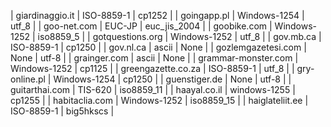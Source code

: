 | giardinaggio.it | ISO-8859-1 | cp1252 |
| goingapp.pl | Windows-1254 | utf_8 |
| goo-net.com | EUC-JP | euc_jis_2004 |
| goobike.com | Windows-1252 | iso8859_5 |
| gotquestions.org | Windows-1252 | utf_8 |
| gov.mb.ca | ISO-8859-1 | cp1250 |
| gov.nl.ca | ascii | None |
| gozlemgazetesi.com | None | utf-8 |
| grainger.com | ascii | None |
| grammar-monster.com | Windows-1252 | cp1125 |
| greengazette.co.za | ISO-8859-1 | utf_8 |
| gry-online.pl | Windows-1254 | cp1250 |
| guenstiger.de | None | utf-8 |
| guitarthai.com | TIS-620 | iso8859_11 |
| haayal.co.il | windows-1255 | cp1255 |
| habitaclia.com | Windows-1252 | iso8859_15 |
| haiglateliit.ee | ISO-8859-1 | big5hkscs |
